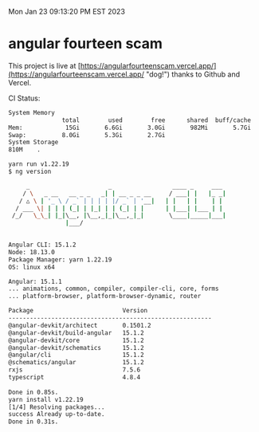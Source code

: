 Mon Jan 23 09:13:20 PM EST 2023

# angular fourteen scam


This project is live at [https://angularfourteenscam.vercel.app/](https://angularfourteenscam.vercel.app/ "dog!") thanks to Github and Vercel.

CI Status: 

```bash
System Memory
               total        used        free      shared  buff/cache   available
Mem:            15Gi       6.6Gi       3.0Gi       982Mi       5.7Gi       7.4Gi
Swap:          8.0Gi       5.3Gi       2.7Gi
System Storage
810M	.
```
```bash
yarn run v1.22.19
$ ng version

     _                      _                 ____ _     ___
    / \   _ __   __ _ _   _| | __ _ _ __     / ___| |   |_ _|
   / △ \ | '_ \ / _` | | | | |/ _` | '__|   | |   | |    | |
  / ___ \| | | | (_| | |_| | | (_| | |      | |___| |___ | |
 /_/   \_\_| |_|\__, |\__,_|_|\__,_|_|       \____|_____|___|
                |___/
    

Angular CLI: 15.1.2
Node: 18.13.0
Package Manager: yarn 1.22.19
OS: linux x64

Angular: 15.1.1
... animations, common, compiler, compiler-cli, core, forms
... platform-browser, platform-browser-dynamic, router

Package                         Version
---------------------------------------------------------
@angular-devkit/architect       0.1501.2
@angular-devkit/build-angular   15.1.2
@angular-devkit/core            15.1.2
@angular-devkit/schematics      15.1.2
@angular/cli                    15.1.2
@schematics/angular             15.1.2
rxjs                            7.5.6
typescript                      4.8.4
    
Done in 0.85s.
yarn install v1.22.19
[1/4] Resolving packages...
success Already up-to-date.
Done in 0.31s.
```
